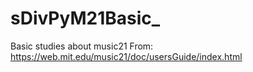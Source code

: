 # sDivPyM21Basic_
Basic studies about music21
From: https://web.mit.edu/music21/doc/usersGuide/index.html

